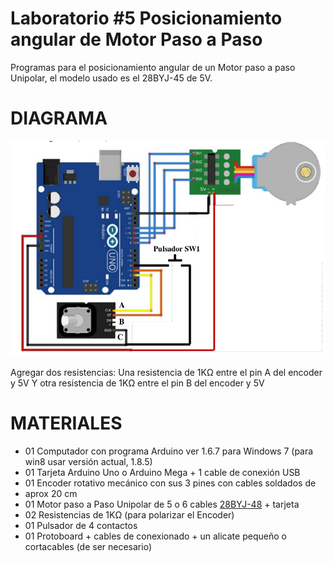 # Laboratorio #5 Posicionamiento angular de Motor Paso a Paso

Programas para el posicionamiento angular de un Motor paso a paso Unipolar, el modelo usado es el 28BYJ-45 de 5V.

DIAGRAMA
===
![alt text](https://raw.githubusercontent.com/ronnypolloqueri/lab5_posicionamiento_angular_motor_pap/master/imgs/diagrama_conexionado.png)

Agregar dos resistencias:
Una resistencia de 1KΩ entre el pin A del encoder y 5V
Y otra resistencia  de 1KΩ entre el pin B del encoder y 5V

MATERIALES
============
* 01 Computador con programa Arduino ver 1.6.7 para Windows 7 (para
win8 usar versión actual, 1.8.5)
* 01 Tarjeta Arduino Uno o Arduino Mega + 1 cable de conexión USB
* 01 Encoder rotativo mecánico con sus 3 pines con cables soldados de
* aprox 20 cm
* 01 Motor paso a Paso Unipolar de 5 o 6 cables [28BYJ-48](http://robocraft.ru/files/datasheet/28BYJ-48.pdf) + tarjeta
* 02 Resistencias de 1KΩ (para polarizar el Encoder)
* 01 Pulsador de 4 contactos
* 01 Protoboard + cables de conexionado + un alicate pequeño o
cortacables (de ser necesario)
